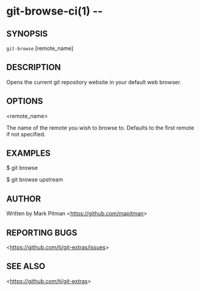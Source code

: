 git-browse-ci(1) -- <View the web page for the current repository>
================================

## SYNOPSIS

`git-browse` [remote_name]

## DESCRIPTION

Opens the current git repository website in your default web browser.

## OPTIONS

&lt;remote_name&gt;

The name of the remote you wish to browse to. Defaults to
the first remote if not specified.

## EXAMPLES

  $ git browse

  $ git browse upstream

## AUTHOR

Written by Mark Pitman &lt;<https://github.com/mapitman>&gt;

## REPORTING BUGS

&lt;<https://github.com/tj/git-extras/issues>&gt;

## SEE ALSO

&lt;<https://github.com/tj/git-extras>&gt;
